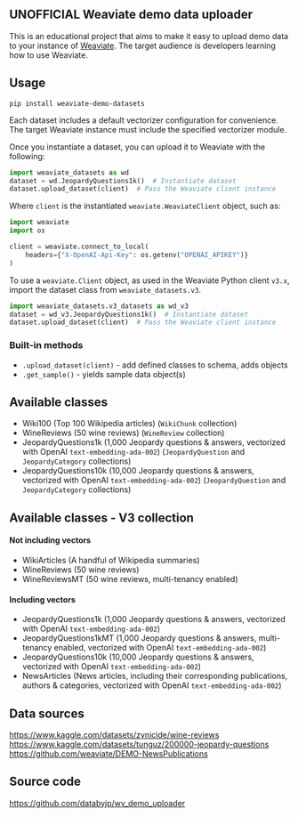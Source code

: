 ## UNOFFICIAL Weaviate demo data uploader

This is an educational project that aims to make it easy to upload demo data to your instance of [Weaviate](https://weaviate.io). The target audience is developers learning how to use Weaviate.

## Usage

```shell
pip install weaviate-demo-datasets
```

Each dataset includes a default vectorizer configuration for convenience.
The target Weaviate instance must include the specified vectorizer module.

Once you instantiate a dataset, you can upload it to Weaviate with the following:

```python
import weaviate_datasets as wd
dataset = wd.JeopardyQuestions1k()  # Instantiate dataset
dataset.upload_dataset(client)  # Pass the Weaviate client instance
```

Where `client` is the instantiated `weaviate.WeaviateClient` object, such as:

```python
import weaviate
import os

client = weaviate.connect_to_local(
    headers={"X-OpenAI-Api-Key": os.getenv("OPENAI_APIKEY")}
)
```

To use a `weaviate.Client` object, as used in the Weaviate Python client `v3.x`, import the dataset class from `weaviate_datasets.v3`.   

```python
import weaviate_datasets.v3_datasets as wd_v3
dataset = wd_v3.JeopardyQuestions1k()  # Instantiate dataset
dataset.upload_dataset(client)  # Pass the Weaviate client instance
```

### Built-in methods
- `.upload_dataset(client)` - add defined classes to schema, adds objects
- `.get_sample()` - yields sample data object(s)

## Available classes

- Wiki100 (Top 100 Wikipedia articles) (`WikiChunk` collection)
- WineReviews (50 wine reviews) (`WineReview` collection)
- JeopardyQuestions1k (1,000 Jeopardy questions & answers, vectorized with OpenAI `text-embedding-ada-002`) (`JeopardyQuestion` and `JeopardyCategory` collections)
- JeopardyQuestions10k (10,000 Jeopardy questions & answers, vectorized with OpenAI `text-embedding-ada-002`) (`JeopardyQuestion` and `JeopardyCategory` collections)

## Available classes - V3 collection 

#### Not including vectors
- WikiArticles (A handful of Wikipedia summaries)
- WineReviews (50 wine reviews)
- WineReviewsMT (50 wine reviews, multi-tenancy enabled)

#### Including vectors
- JeopardyQuestions1k (1,000 Jeopardy questions & answers, vectorized with OpenAI `text-embedding-ada-002`)
- JeopardyQuestions1kMT (1,000 Jeopardy questions & answers, multi-tenancy enabled, vectorized with OpenAI `text-embedding-ada-002`)
- JeopardyQuestions10k (10,000 Jeopardy questions & answers, vectorized with OpenAI `text-embedding-ada-002`)
- NewsArticles (News articles, including their corresponding publications, authors & categories, vectorized with OpenAI `text-embedding-ada-002`)

## Data sources

https://www.kaggle.com/datasets/zynicide/wine-reviews
https://www.kaggle.com/datasets/tunguz/200000-jeopardy-questions
https://github.com/weaviate/DEMO-NewsPublications

## Source code

https://github.com/databyjp/wv_demo_uploader
